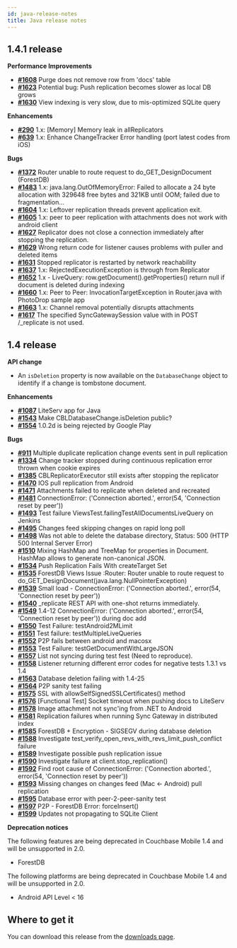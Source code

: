 ```yaml
---
id: java-release-notes
title: Java release notes
---
```


## 1.4.1 release

__Performance Improvements__

- [__#1608__](https://github.com/couchbase/couchbase-lite-java-core/issues/1608) Purge does not remove row from 'docs' table
- [__#1623__](https://github.com/couchbase/couchbase-lite-java-core/issues/1623) Potential bug: Push replication becomes slower as local DB grows
- [__#1630__](https://github.com/couchbase/couchbase-lite-java-core/issues/1630) View indexing is very slow, due to mis-optimized SQLite query

__Enhancements__

- [__#290__](https://github.com/couchbase/couchbase-lite-java-core/issues/290) 1.x: [Memory] Memory leak in allReplicators
- [__#639__](https://github.com/couchbase/couchbase-lite-java-core/issues/639) 1.x: Enhance ChangeTracker Error handling (port latest codes from iOS)

__Bugs__

- [__#1372__](https://github.com/couchbase/couchbase-lite-java-core/issues/1372) Router unable to route request to do_GET_DesignDocument (ForestDB)
- [__#1483__](https://github.com/couchbase/couchbase-lite-java-core/issues/1483) 1.x: java.lang.OutOfMemoryError: Failed to allocate a 24 byte allocation with 329648 free bytes and 321KB until OOM; failed due to fragmentation...
- [__#1604__](https://github.com/couchbase/couchbase-lite-java-core/issues/1604) 1.x: Leftover replication threads prevent application exit.
- [__#1605__](https://github.com/couchbase/couchbase-lite-java-core/issues/1605) 1.x: peer to peer replication with attachments does not work with android client
- [__#1627__](https://github.com/couchbase/couchbase-lite-java-core/issues/1627) Replicator does not close a connection immediately after stopping the replication. 
- [__#1629__](https://github.com/couchbase/couchbase-lite-java-core/issues/1629) Wrong return code for listener causes problems with puller and deleted items
- [__#1631__](https://github.com/couchbase/couchbase-lite-java-core/issues/1631) Stopped replicator is restarted by network reachability
- [__#1637__](https://github.com/couchbase/couchbase-lite-java-core/issues/1637) 1.x: RejectedExecutionException is through from Replicator
- [__#1652__](https://github.com/couchbase/couchbase-lite-java-core/issues/1652) 1.x - LiveQuery: row.getDocument().getProperties() return null if document is deleted during indexing
- [__#1660__](https://github.com/couchbase/couchbase-lite-java-core/issues/1660) 1.x: Peer to Peer: InvocationTargetException in Router.java with PhotoDrop sample app
- [__#1663__](https://github.com/couchbase/couchbase-lite-java-core/issues/1663) 1.x: Channel removal potentially disrupts attachments
- [__#1617__](https://github.com/couchbase/couchbase-lite-java-core/issues/1617) The specified SyncGatewaySession value with in POST /\_replicate is not used.

## 1.4 release

__API change__

- An `isDeletion` property is now available on the `DatabaseChange` object to identify if a change is tombstone document.

__Enhancements__

- [__#1087__](https://github.com/couchbase/couchbase-lite-java-core/issues/1087) LiteServ app for Java
- [__#1543__](https://github.com/couchbase/couchbase-lite-java-core/issues/1543) Make CBLDatabaseChange.isDeletion public?
- [__#1554__](https://github.com/couchbase/couchbase-lite-java-core/issues/1554) 1.0.2d is being rejected by Google Play

__Bugs__

- [__#911__](https://github.com/couchbase/couchbase-lite-java-core/issues/911) Multiple duplicate replication change events sent in pull replication
- [__#1334__](https://github.com/couchbase/couchbase-lite-java-core/issues/1334) Change tracker stopped during continuous replication error thrown when cookie expires
- [__#1385__](https://github.com/couchbase/couchbase-lite-java-core/issues/1385) CBLReplicatorExecutor still exists after stopping the replicator
- [__#1470__](https://github.com/couchbase/couchbase-lite-java-core/issues/1470) IOS pull replication from Android
- [__#1471__](https://github.com/couchbase/couchbase-lite-java-core/issues/1471) Attachments failed to replicate when deleted and recreated
- [__#1481__](https://github.com/couchbase/couchbase-lite-java-core/issues/1481) ConnectionError: ('Connection aborted.', error(54, 'Connection reset by peer'))
- [__#1493__](https://github.com/couchbase/couchbase-lite-java-core/issues/1493) Test failure ViewsTest.failingTestAllDocumentsLiveQuery on Jenkins
- [__#1495__](https://github.com/couchbase/couchbase-lite-java-core/issues/1495) Changes feed skipping changes on rapid long poll
- [__#1498__](https://github.com/couchbase/couchbase-lite-java-core/issues/1498) Was not able to delete the database directory, Status: 500 (HTTP 500 Internal Server Error)
- [__#1510__](https://github.com/couchbase/couchbase-lite-java-core/issues/1510) Mixing HashMap and TreeMap for properties in Document. HashMap allows to generate non-canonical JSON.
- [__#1534__](https://github.com/couchbase/couchbase-lite-java-core/issues/1534) Push Replication Fails With createTarget Set
- [__#1535__](https://github.com/couchbase/couchbase-lite-java-core/issues/1535) ForestDB Views Issue :Router: Router unable to route request to do_GET_DesignDocument(java.lang.NullPointerException)
- [__#1539__](https://github.com/couchbase/couchbase-lite-java-core/issues/1539) Small load - ConnectionError: ('Connection aborted.', error(54, 'Connection reset by peer'))
- [__#1540__](https://github.com/couchbase/couchbase-lite-java-core/issues/1540) _replicate REST API with one-shot returns immediately.
- [__#1549__](https://github.com/couchbase/couchbase-lite-java-core/issues/1549) 1.4-12 ConnectionError: ('Connection aborted.', error(54, 'Connection reset by peer')) during doc add
- [__#1550__](https://github.com/couchbase/couchbase-lite-java-core/issues/1550) Test Failure: testAndroid2MLimit
- [__#1551__](https://github.com/couchbase/couchbase-lite-java-core/issues/1551) Test failure: testMultipleLiveQueries
- [__#1552__](https://github.com/couchbase/couchbase-lite-java-core/issues/1552) P2P fails between android and macosx
- [__#1553__](https://github.com/couchbase/couchbase-lite-java-core/issues/1553) Test Failure: testGetDocumentWithLargeJSON
- [__#1557__](https://github.com/couchbase/couchbase-lite-java-core/issues/1557) List not syncing during test fest (Need to reproduce).
- [__#1558__](https://github.com/couchbase/couchbase-lite-java-core/issues/1558) Listener returning different error codes for negative tests 1.3.1 vs 1.4
- [__#1563__](https://github.com/couchbase/couchbase-lite-java-core/issues/1563) Database deletion failing with 1.4-25
- [__#1564__](https://github.com/couchbase/couchbase-lite-java-core/issues/1564) P2P sanity test failing
- [__#1575__](https://github.com/couchbase/couchbase-lite-java-core/issues/1575) SSL with allowSelfSignedSSLCertificates() method
- [__#1576__](https://github.com/couchbase/couchbase-lite-java-core/issues/1576) [Functional Test] Socket timeout when pushing docs to LiteServ
- [__#1578__](https://github.com/couchbase/couchbase-lite-java-core/issues/1578) Image attachment not sync'ing from .NET to Android
- [__#1581__](https://github.com/couchbase/couchbase-lite-java-core/issues/1581) Replication failures when running Sync Gateway in distributed index
- [__#1585__](https://github.com/couchbase/couchbase-lite-java-core/issues/1585) ForestDB + Encryption - SIGSEGV during database deletion
- [__#1588__](https://github.com/couchbase/couchbase-lite-java-core/issues/1588) Investigate test_verify_open_revs_with_revs_limit_push_conflict failure
- [__#1589__](https://github.com/couchbase/couchbase-lite-java-core/issues/1589) Investigate possible push replication issue
- [__#1590__](https://github.com/couchbase/couchbase-lite-java-core/issues/1590) Investigate failure at client.stop_replication()
- [__#1592__](https://github.com/couchbase/couchbase-lite-java-core/issues/1592) Find root cause of ConnectionError: ('Connection aborted.', error(54, 'Connection reset by peer'))
- [__#1593__](https://github.com/couchbase/couchbase-lite-java-core/issues/1593) Missing changes on changes feed (Mac <- Android) pull replication
- [__#1595__](https://github.com/couchbase/couchbase-lite-java-core/issues/1595) Database error with peer-2-peer-sanity test
- [__#1597__](https://github.com/couchbase/couchbase-lite-java-core/issues/1597) P2P - ForestDB Error: forceInsert()
- [__#1599__](https://github.com/couchbase/couchbase-lite-java-core/issues/1599) Updates not propagating to SQLite Client

__Deprecation notices__

The following features are being deprecated in Couchbase Mobile 1.4 and will be unsupported in 2.0.

- ForestDB

The following platforms are being deprecated in Couchbase Mobile 1.4 and will be unsupported in 2.0.

- Android API Level < 16 

## Where to get it

You can download this release from the [downloads page](http://www.couchbase.com/nosql-databases/downloads#couchbase-mobile).
